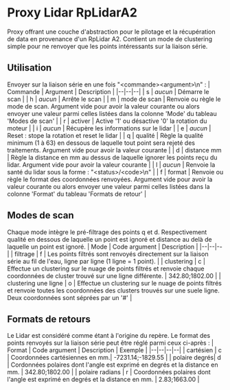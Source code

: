 # Proxy Lidar RpLidarA2
Proxy offrant une couche d'abstraction pour le pilotage et la récupération de data en provenance d'un RpLidar A2.
Contient un mode de clustering simple pour ne renvoyer que les points intéressants sur la liaison série.

## Utilisation
Envoyer sur la liaison série en une fois "\<commande>\<argument>\n" :
| Commande | Argument | Description |
|--|--|--|
| s | *aucun* | Démarre le scan |
| h | *aucun* | Arrête le scan |
| m | mode de scan | Renvoie ou règle le mode de scan. Argument vide pour avoir la valeur courante ou alors envoyer une valeur parmi celles listées dans la colonne 'Mode' du tableau 'Modes de scan' |
| r | activer | Active '1' ou désactive '0' la rotation du moteur |
| i | *aucun* | Récupère les informations sur le lidar |
| e | *aucun* | Reset : stope la rotation et reset le lidar |
| q | qualité | Règle la qualité minimum (1 à 63) en dessous de laquelle tout point sera rejeté des traitements. Argument vide pour avoir la valeur courante |
| d | distance mm | Règle la distance en mm au dessus de laquelle ignorer les points reçu du lidar. Argument vide pour avoir la valeur courante |
| l | *aucun* | Renvoie la santé du lidar sous la forme : "\<status>/\<code>\n"  |
| f | format | Renvoie ou règle le format des coordonnées renvoyées. Argument vide pour avoir la valeur courante ou alors envoyer une valeur parmi celles listées dans la colonne 'Format' du tableau 'Formats de retour' |

## Modes de scan
Chaque mode intègre le pré-filtrage des points q et d. Respectivement qualité en dessous de laquelle un point est ignoré et distance au delà de laquelle un point est ignoré.
| Mode | Code argument | Description |
|--|--|--|
| filtrage | f | Les points filtrés sont renvoyés directement sur la liaison série au fil de l'eau, ligne par ligne (1 ligne = 1 point). |
| clustering | c | Effectue un clustering sur le nuage de points filtrés et renvoie chaque coordonnées de cluster trouvé sur une ligne différente. | 342.80;1802.00 |
| clustering une ligne | o | Effectue un clustering sur le nuage de points filtrés et renvoie toutes les coordonnées des clusters trouvés sur une suele ligne. Deux coordonnées sont séprées par un '#' |

## Formats de retours
Le Lidar est considéré comme étant à l'origine du repère.
Le format des points renvoyés sur la liaison série peut être réglé parmi ceux ci-après :
| Format | Code argument | Description | Exemple |
|--|--|--|--|
| cartésien | c | Coordonnées cartésiennes en mm.| -7231.14;-1829.55 |
| polaire degrés| d | Cordonnées polaires dont l'angle est exprimé en degrés et la distance en mm. | 342.80;1802.00 |
| polaire radians | r | Coordonnées polaires dont l'angle est exprimé en degrés et la distance en mm. | 2.83;1663.00 |